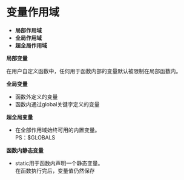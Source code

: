 变量作用域
======

* **局部作用域**
* **全局作用域**
* **超全局作用域**


**局部变量**

在用户自定义函数中，任何用于函数内部的变量默认被限制在局部函数内。


**全局变量**

* 函数外定义的变量
* 函数内通过global关键字定义的变量


**超全局变量**

* 在全部作用域始终可用的内置变量。  
  PS：$GLOBALS
  
**函数内静态变量**
  
 * static用于函数内声明一个静态变量。   
   在函数执行完后，变量值仍然保存




